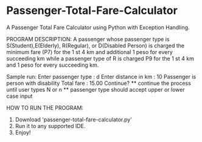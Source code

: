 # Passenger-Total-Fare-Calculator
A Passenger Total Fare Calculator using Python with Exception Handling.

PROGRAM DESCRIPTION:
A passenger whose passenger type is S(Student),E(Elderly), R(Regular), or D(Disabled Person) is charged the minimum fare (P7) for the 1 st 4 km and additional 1 peso for every succeeding km while a passenger type of R is charged P9 for the 1 st 4 km and 1 peso for every succeeding km.

Sample run:
Enter passenger type : d
Enter distance in km : 10
Passenger is person with disability
Total fare : 15.00
Continue?
** continue the process until user types N or n
** passenger type should accept upper or lower case input

HOW TO RUN THE PROGRAM:
1. Download 'passenger-total-fare-calculator.py'
2. Run it to any supported IDE.
3. Enjoy!


